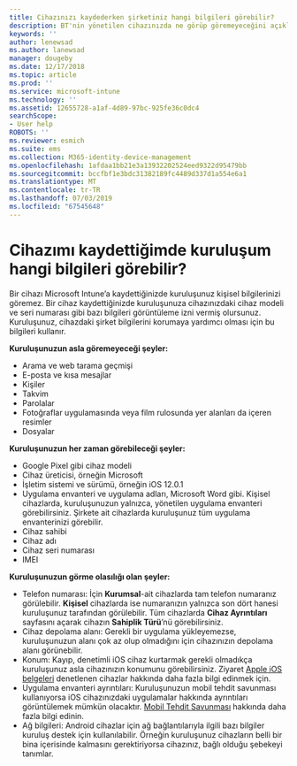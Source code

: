 ```yaml
---
title: Cihazınızı kaydederken şirketiniz hangi bilgileri görebilir?
description: BT'nin yönetilen cihazınızda ne görüp göremeyeceğini açıklar.
keywords: ''
author: lenewsad
ms.author: lanewsad
manager: dougeby
ms.date: 12/17/2018
ms.topic: article
ms.prod: ''
ms.service: microsoft-intune
ms.technology: ''
ms.assetid: 12655728-a1af-4d89-97bc-925fe36c0dc4
searchScope:
- User help
ROBOTS: ''
ms.reviewer: esmich
ms.suite: ems
ms.collection: M365-identity-device-management
ms.openlocfilehash: 1afdaa1bb21e3a13932202524eed9322d95479bb
ms.sourcegitcommit: bccfbf1e3bdc31382189fc4489d337d1a554e6a1
ms.translationtype: MT
ms.contentlocale: tr-TR
ms.lasthandoff: 07/03/2019
ms.locfileid: "67545648"
---
```

# <a name="what-information-can-my-organization-see-when-i-enroll-my-device"></a>Cihazımı kaydettiğimde kuruluşum hangi bilgileri görebilir?

Bir cihazı Microsoft Intune’a kaydettiğinizde kuruluşunuz kişisel bilgilerinizi göremez. Bir cihaz kaydettiğinizde kuruluşunuza cihazınızdaki cihaz modeli ve seri numarası gibi bazı bilgileri görüntüleme izni vermiş olursunuz. Kuruluşunuz, cihazdaki şirket bilgilerini korumaya yardımcı olması için bu bilgileri kullanır.

**Kuruluşunuzun asla göremeyeceği şeyler:**

- Arama ve web tarama geçmişi
- E-posta ve kısa mesajlar
- Kişiler
- Takvim
- Parolalar
- Fotoğraflar uygulamasında veya film rulosunda yer alanları da içeren resimler
- Dosyalar

**Kuruluşunuzun her zaman görebileceği şeyler:**

- Google Pixel gibi cihaz modeli
- Cihaz üreticisi, örneğin Microsoft
- İşletim sistemi ve sürümü, örneğin iOS 12.0.1
- Uygulama envanteri ve uygulama adları, Microsoft Word gibi. Kişisel cihazlarda, kuruluşunuzun yalnızca, yönetilen uygulama envanteri görebilirsiniz. Şirkete ait cihazlarda kuruluşunuz tüm uygulama envanterinizi görebilir.
- Cihaz sahibi
- Cihaz adı
- Cihaz seri numarası
- IMEI

**Kuruluşunuzun görme olasılığı olan şeyler:**

- Telefon numarası: İçin **Kurumsal**-ait cihazlarda tam telefon numaranız görülebilir. **Kişisel** cihazlarda ise numaranızın yalnızca son dört hanesi kuruluşunuz tarafından görülebilir. Tüm cihazlarda **Cihaz Ayrıntıları** sayfasını açarak cihazın **Sahiplik Türü**’nü görebilirsiniz.
- Cihaz depolama alanı: Gerekli bir uygulama yükleyemezse, kuruluşunuzun alanı çok az olup olmadığını için cihazınızın depolama alanı görünebilir.  
- Konum: Kayıp, denetimli iOS cihaz kurtarmak gerekli olmadıkça kuruluşunuz asla cihazınızın konumunu görebilirsiniz. Ziyaret [Apple iOS belgeleri](https://go.microsoft.com/fwlink/?linkid=853816) denetlenen cihazlar hakkında daha fazla bilgi edinmek için.  
- Uygulama envanteri ayrıntıları: Kuruluşunuzun mobil tehdit savunması kullanıyorsa iOS cihazınızdaki uygulamalar hakkında ayrıntıları görüntülemek mümkün olacaktır. [Mobil Tehdit Savunması](you-are-prompted-to-install-mtd-ios.md) hakkında daha fazla bilgi edinin.
- Ağ bilgileri: Android cihazlar için ağ bağlantılarıyla ilgili bazı bilgiler kuruluş destek için kullanılabilir. Örneğin kuruluşunuz cihazların belli bir bina içerisinde kalmasını gerektiriyorsa cihazınız, bağlı olduğu şebekeyi tanımlar. 
